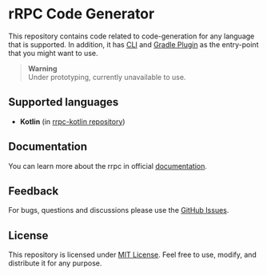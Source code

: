 # rRPC Code Generator
This repository contains code related to code-generation for any language that is supported.
In addition, it has [CLI](https://rrpc.timemates.org/codegen-cli.html) and 
[Gradle Plugin](https://rrpc.timemates.org/codegen-gradle.html) as the entry-point that you might want to use.

> **Warning** <br>
Under prototyping, currently unavailable to use.

## Supported languages
- **Kotlin** (in [rrpc-kotlin repository](https://github.com/timemates/rrpc-kotlin/generator))

## Documentation

You can learn more about the rrpc in official [documentation](https://timemates.github.io/rrpc-kotlin-docs/section-starting-page.html).

## Feedback

For bugs, questions and discussions please use
the [GitHub Issues](https://github.com/timemates/rrpc-generator/issues).

## License

This repository is licensed under [MIT License](LICENSE). Feel free to use, modify, and distribute it for any purpose.

